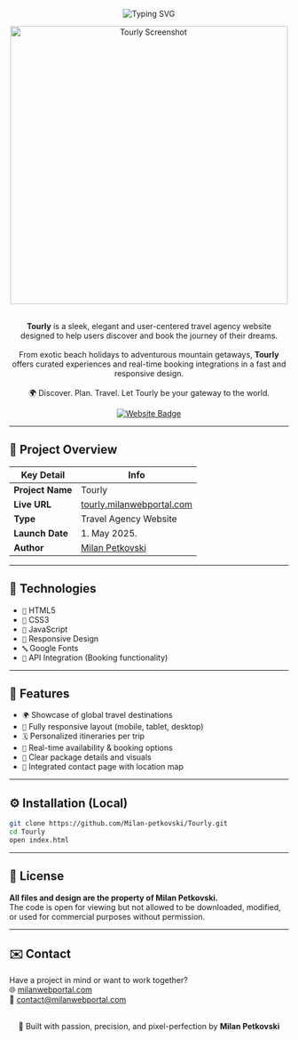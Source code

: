 <p align="center">
  <img src="https://readme-typing-svg.herokuapp.com?font=Fira+Code&size=34&duration=4000&pause=1000&color=3b79c9&center=true&vCenter=true&width=800&lines=Tourly+Travel+Agency;Explore+the+World;Your+Perfect+Travel+Partner" alt="Typing SVG" />
</p>

<div align="center">
  <img src="https://i.postimg.cc/CKZ0rcgT/tourly.jpg" width="500px" alt="Tourly Screenshot">
</div>  
<br>

<p align="center">
  <strong>Tourly</strong> is a sleek, elegant and user-centered travel agency website designed to help users discover and book the journey of their dreams.
  <br><br>
  From exotic beach holidays to adventurous mountain getaways, <strong>Tourly</strong> offers curated experiences and real-time booking integrations in a fast and responsive design.
  <br><br>
  🌍 Discover. Plan. Travel. Let Tourly be your gateway to the world.
</p>

<p align="center">
  <a href="https://tourly.milanwebportal.com">
    <img src="https://img.shields.io/badge/Visit-Website-3b79c9?style=for-the-badge&logo=google-chrome&logoColor=white" alt="Website Badge">
  </a>
</p>

<hr>

## 🧊 Project Overview

| Key Detail       | Info                                                 |
|------------------|------------------------------------------------------|
| **Project Name** | Tourly                                               |
| **Live URL**     | [tourly.milanwebportal.com](https://tourly.milanwebportal.com) |
| **Type**         | Travel Agency Website                                |
| **Launch Date**  | 1. May 2025.                                         |
| **Author**       | [Milan Petkovski](https://milanwebportal.com)        |

<hr>

## 🚀 Technologies

- `📄` HTML5  
- `🎨` CSS3  
- `🧠` JavaScript  
- `📱` Responsive Design  
- `🔤` Google Fonts  
- `🔗` API Integration (Booking functionality)

<hr>

## 🎯 Features

- `🌍` Showcase of global travel destinations  
- `📱` Fully responsive layout (mobile, tablet, desktop)  
- `🗓️` Personalized itineraries per trip  
- `🛫` Real-time availability & booking options  
- `📝` Clear package details and visuals  
- `📍` Integrated contact page with location map  

<hr>

## ⚙️ Installation (Local)

```bash
git clone https://github.com/Milan-petkovski/Tourly.git
cd Tourly
open index.html
```

<hr>

## 📄 License

**All files and design are the property of Milan Petkovski.**  
The code is open for viewing but not allowed to be downloaded, modified, or used for commercial purposes without permission.

<hr>

## ✉️ Contact

Have a project in mind or want to work together?  
🌐 [milanwebportal.com](https://milanwebportal.com)  
📧 [contact@milanwebportal.com](mailto:contact@milanwebportal.com)  
<br/>
<p align="center"> 🚀 Built with passion, precision, and pixel-perfection by <strong>Milan Petkovski</strong> </p>
